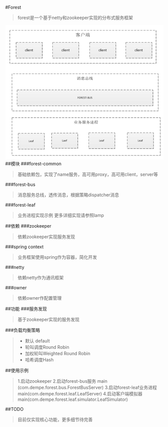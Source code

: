 #Forest
>forest是一个基于netty和zookeeper实现的分布式服务框架


![Alt text](./doc/forest.png)
##模块
###forest-common
>基础依赖包，实现了name服务，高可用proxy，高可用client，server等

###forest-bus
>消息服务总线，透传消息，根据策略dispatcher消息

###forest-leaf
>业务进程实现示例
>更多详细实现请参照lamp

##依赖
###zookeeper
> 依赖zookeeper实现服务发现

###spring context
>业务框架使用spring作为容器，简化开发

###netty
>依赖netty作为通讯框架

###owner
>依赖owner作配置管理

##功能
###服务发现
>基于zookeeper实现的服务发现

###负载均衡策略
> *  默认 default
> * 轮叫调度Round Robin
> * 加权轮叫Weighted Round Robin
> * 哈希调度Hash


##使用示例
>1.启动zookeeper
>2.启动forest-bus服务  main (com.dempe.forest.bus.ForestBusServer)
>3.启动forest-leaf业务进程 main(com.dempe.forest.leaf.LeafServer)
>4.启动客户端模拟器 main(com.dempe.forest.leaf.simulator.LeafSimulator)

##TODO
>目前仅实现核心功能，更多细节待完善